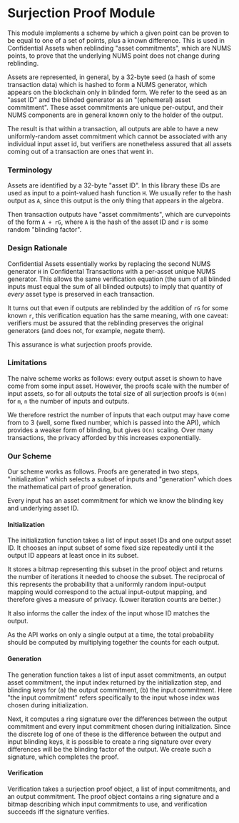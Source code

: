 Surjection Proof Module
===========================

This module implements a scheme by which a given point can be proven to be
equal to one of a set of points, plus a known difference. This is used in
Confidential Assets when reblinding "asset commitments", which are NUMS
points, to prove that the underlying NUMS point does not change during
reblinding.

Assets are represented, in general, by a 32-byte seed (a hash of some
transaction data) which is hashed to form a NUMS generator, which appears
on the blockchain only in blinded form. We refer to the seed as an
"asset ID" and the blinded generator as an "(ephemeral) asset commitment".
These asset commitments are unique per-output, and their NUMS components
are in general known only to the holder of the output.

The result is that within a transaction, all outputs are able to have
a new uniformly-random asset commitment which cannot be associated with
any individual input asset id, but verifiers are nonetheless assured that
all assets coming out of a transaction are ones that went in.

### Terminology

Assets are identified by a 32-byte "asset ID". In this library these IDs
are used as input to a point-valued hash function `H`. We usually refer
to the hash output as `A`, since this output is the only thing that appears
in the algebra.

Then transaction outputs have "asset commitments", which are curvepoints
of the form `A + rG`, where `A` is the hash of the asset ID and `r` is
some random "blinding factor".

### Design Rationale

Confidential Assets essentially works by replacing the second NUMS generator
`H` in Confidental Transactions with a per-asset unique NUMS generator. This
allows the same verification equation (the sum of all blinded inputs must
equal the sum of all blinded outputs) to imply that quantity of *every* asset
type is preserved in each transaction.

It turns out that even if outputs are reblinded by the addition of `rG` for
some known `r`, this verification equation has the same meaning, with one
caveat: verifiers must be assured that the reblinding preserves the original
generators (and does not, for example, negate them).

This assurance is what surjection proofs provide.

### Limitations

The naive scheme works as follows: every output asset is shown to have come
from some input asset. However, the proofs scale with the number of input
assets, so for all outputs the total size of all surjection proofs is `O(mn)`
for `m`, `n` the number of inputs and outputs.

We therefore restrict the number of inputs that each output may have come
from to 3 (well, some fixed number, which is passed into the API), which
provides a weaker form of blinding, but gives `O(n)` scaling. Over many
transactions, the privacy afforded by this increases exponentially.

### Our Scheme

Our scheme works as follows. Proofs are generated in two steps, "initialization"
which selects a subset of inputs and "generation" which does the mathematical
part of proof generation.

Every input has an asset commitment for which we know the blinding key and
underlying asset ID.

#### Initialization

The initialization function takes a list of input asset IDs and one output
asset ID. It chooses an input subset of some fixed size repeatedly until it
the output ID appears at least once in its subset.

It stores a bitmap representing this subset in the proof object and returns
the number of iterations it needed to choose the subset. The reciprocal of
this represents the probability that a uniformly random input-output
mapping would correspond to the actual input-output mapping, and therefore
gives a measure of privacy. (Lower iteration counts are better.)

It also informs the caller the index of the input whose ID matches the output.

As the API works on only a single output at a time, the total probability
should be computed by multiplying together the counts for each output.

#### Generation

The generation function takes a list of input asset commitments, an output
asset commitment, the input index returned by the initialization step, and
blinding keys for (a) the output commitment, (b) the input commitment. Here
"the input commitment" refers specifically to the input whose index was
chosen during initialization.

Next, it computes a ring signature over the differences between the output
commitment and every input commitment chosen during initialization. Since
the discrete log of one of these is the difference between the output and
input blinding keys, it is possible to create a ring signature over every
differences will be the blinding factor of the output. We create such a
signature, which completes the proof.

#### Verification

Verification takes a surjection proof object, a list of input commitments,
and an output commitment. The proof object contains a ring signature and
a bitmap describing which input commitments to use, and verification
succeeds iff the signature verifies.

